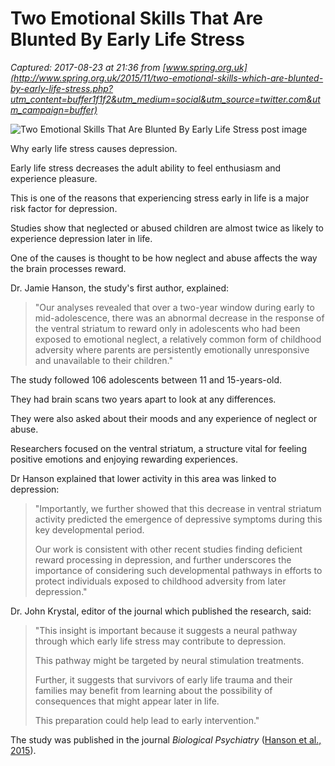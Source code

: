 # Two Emotional Skills That Are Blunted By Early Life Stress

_Captured: 2017-08-23 at 21:36 from [www.spring.org.uk](http://www.spring.org.uk/2015/11/two-emotional-skills-which-are-blunted-by-early-life-stress.php?utm_content=buffer1f1f2&utm_medium=social&utm_source=twitter.com&utm_campaign=buffer)_

![Two Emotional Skills That Are Blunted By Early Life Stress post image](http://www.spring.org.uk/images/anxious_child.jpg)

Why early life stress causes depression.

Early life stress decreases the adult ability to feel enthusiasm and experience pleasure.

This is one of the reasons that experiencing stress early in life is a major risk factor for depression.

Studies show that neglected or abused children are almost twice as likely to experience depression later in life.

One of the causes is thought to be how neglect and abuse affects the way the brain processes reward.

Dr. Jamie Hanson, the study's first author, explained:

> "Our analyses revealed that over a two-year window during early to mid-adolescence, there was an abnormal decrease in the response of the ventral striatum to reward only in adolescents who had been exposed to emotional neglect, a relatively common form of childhood adversity where parents are persistently emotionally unresponsive and unavailable to their children."

The study followed 106 adolescents between 11 and 15-years-old.

They had brain scans two years apart to look at any differences.

They were also asked about their moods and any experience of neglect or abuse.

Researchers focused on the ventral striatum, a structure vital for feeling positive emotions and enjoying rewarding experiences.

Dr Hanson explained that lower activity in this area was linked to depression:

> "Importantly, we further showed that this decrease in ventral striatum activity predicted the emergence of depressive symptoms during this key developmental period.
> 
> Our work is consistent with other recent studies finding deficient reward processing in depression, and further underscores the importance of considering such developmental pathways in efforts to protect individuals exposed to childhood adversity from later depression."

Dr. John Krystal, editor of the journal which published the research, said:

> "This insight is important because it suggests a neural pathway through which early life stress may contribute to depression.
> 
> This pathway might be targeted by neural stimulation treatments.
> 
> Further, it suggests that survivors of early life trauma and their families may benefit from learning about the possibility of consequences that might appear later in life.
> 
> This preparation could help lead to early intervention."

The study was published in the journal _Biological Psychiatry_ ([Hanson et al., 2015](http://dx.doi.org/10.1016/j.biopsych.2015.05.010)).
